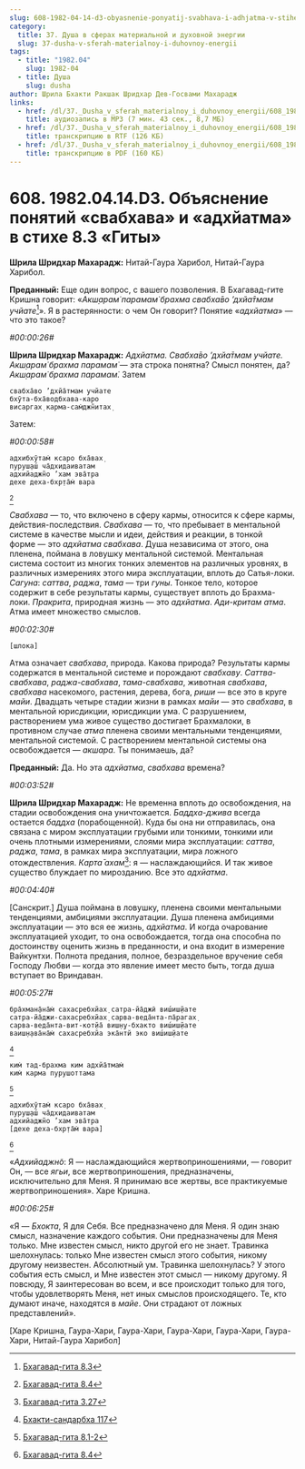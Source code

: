 ```yaml
---
slug: 608-1982-04-14-d3-obyasnenie-ponyatij-svabhava-i-adhjatma-v-stihe-8-3-gity
category:
  title: 37. Душа в сферах материальной и духовной энергии
  slug: 37-dusha-v-sferah-materialnoy-i-duhovnoy-energii
tags:
  - title: "1982.04"
    slug: 1982-04
  - title: Душа
    slug: dusha
author: Шрила Бхакти Ракшак Шридхар Дев-Госвами Махарадж
links:
  - href: /dl/37._Dusha_v_sferah_materialnoy_i_duhovnoy_energii/608_1982.04.14.D3_SridharMj_Objasnenie_ponjatij_svabhava_i_adhjatma_v_stihe_8.3_Gity.mp3
    title: аудиозапись в MP3 (7 мин. 43 сек., 8,7 МБ)
  - href: /dl/37._Dusha_v_sferah_materialnoy_i_duhovnoy_energii/608_1982.04.14.D3_SridharMj_Objasnenie_ponjatij_svabhava_i_adhjatma_v_stihe_8.3_Gity.rtf
    title: транскрипцию в RTF (126 КБ)
  - href: /dl/37._Dusha_v_sferah_materialnoy_i_duhovnoy_energii/608_1982.04.14.D3_SridharMj_Objasnenie_ponjatij_svabhava_i_adhjatma_v_stihe_8.3_Gity.pdf
    title: транскрипцию в PDF (160 КБ)
---
```


# 608. 1982.04.14.D3. Объяснение понятий «свабхава» и «адхйатма» в стихе 8.3 «Гиты»

**Шрила Шридхар Махарадж:** Нитай-Гаура Харибол, Нитай-Гаура Харибол.

**Преданный:** Еще один вопрос, с вашего позволения. В Бхагавад-гите Кришна говорит: «*Акш̣арам̇ парамам̇ брахма свабха̄во ’дхйа̄тмам учйате*[^_ftn1]». Я в растерянности: о чем Он говорит? Понятие «*адхйатма*» — что это такое?

*#00:00:26#*

**Шрила Шридхар Махарадж:** *Адхйатма.* *Свабха̄во ’дхйа̄тмам учйате. Акш̣арам̇ брахма парамам̇* — эта строка понятна? Смысл понятен, да? *Акш̣арам̇ брахма парамам̇.* Затем

    свабха̄во ’дхйа̄тмам учйате
    бхӯта-бха̄водбхава-каро
    висаргах̣ карма-сам̇джн̃итах̣

Затем:

*#00:00:58#*

    адхибхӯтам̇ ксаро бха̄вах̣
    пуруш̣аш́ ча̄дхидаиватам
    адхийаджн̃о ’хам эва̄тра
    дехе деха-бхр̣та̄м̇ вара
[^_ftn2]

*Свабхава* — то, что включено в сферу кармы, относится к сфере кармы, действия-последствия. *Свабхава* — то, что пребывает в ментальной системе в качестве мысли и идеи, действия и реакции, в тонкой форме — это *адхйатма свабхава*. Душа независима от этого, она пленена, поймана в ловушку ментальной системой. Ментальная система состоит из многих тонких элементов на различных уровнях, в различных измерениях этого мира эксплуатации, вплоть до Сатья-локи. *Сагуна*: *саттва*, *раджа*, *тама* — три *гуны*. Тонкое тело, которое содержит в себе результаты кармы, существует вплоть до Брахма-локи. *Пракрита*, природная жизнь — это *адхйатма*. *Ади-критам атма*. Атма имеет множество смыслов.

*#00:02:30#*

    [шлока]

Атма означает *свабхава*, природа. Какова природа? Результаты кармы содержатся в ментальной системе и порождают *свабхаву*. *Саттва-свабхава*, *раджа-свабхава*, *тама-свабхава*, животная *свабхава*, *свабхава* насекомого, растения, дерева, бога, *риши* — все это в круге *майи*. Двадцать четыре стадии жизни в рамках *майи* — это *свабхава*, в ментальной юрисдикции, юрисдикции ума. С разрушением, растворением ума живое существо достигает Брахмалоки, в противном случае *атма* пленена своими ментальными тенденциями, ментальной системой. С растворением ментальной системы она освобождается — *акшара*. Ты понимаешь, да?

**Преданный:** Да. Но эта *адхйатма*, *свабхава* времена?

*#00:03:52#*

**Шрила Шридхар Махарадж:** Не временна вплоть до освобождения, на стадии освобождения она уничтожается. *Баддха-джива* всегда остается *баддха* (порабощенной). Куда бы она ни отправилась, она связана с миром эксплуатации грубыми или тонкими, тонкими или очень плотными измерениями, слоями мира эксплуатации: *саттва*, *раджа*, *тама*, в рамках мира эксплуатации, мира ложного отождествления. *Карта̄ ахам*[^_ftn3]: я — наслаждающийся. И так живое существо блуждает по мирозданию. Все это *адхйатма*.

*#00:04:40#*

[Санскрит.] Душа поймана в ловушку, пленена своими ментальными тенденциями, амбициями эксплуатации. Душа пленена амбициями эксплуатации — это вся ее жизнь, *адхйатма*. И когда очарование эксплуатацией уходит, то она освобождается, тогда она способна по достоинству оценить жизнь в преданности, и она входит в измерение Вайкунтхи. Полнота предания, полное, безраздельное вручение себя Господу Любви — когда это явление имеет место быть, тогда душа вступает во Вриндаван.

*#00:05:27#*

    бра̄хман̣а̄на̄м̇ сахасребхйах̣ сатра-йа̄джӣ виш́иш̣йате
    сатра-йа̄джи-сахасребхйах̣ сарва-веда̄нта-па̄рагах̣
    сарва-веда̄нта-вит-кот̣йа̄ виш̣н̣у-бхакто виш́иш̣йате
    ваиш̣н̣ава̄на̄м̇ сахасребхйа эка̄нтй эко виш́иш̣йате
[^_ftn4]

    ким̇ тад-брахма ким адхйа̄тмам̇
    ким̇ карма пурушоттама
[^_ftn5]

    адхибхӯтам̇ ксаро бха̄вах̣
    пуруш̣аш́ ча̄дхидаиватам
    адхийаджн̃о ’хам эва̄тра
    [дехе деха-бхр̣та̄м̇ вара]
[^_ftn6]

«*Адхийаджн̃о*: Я — наслаждающийся жертвоприношениями, — говорит Он, — все *ягьи*, все жертвоприношения, предназначены, исключительно для Меня. Я принимаю все жертвы, все практикуемые жертвоприношения». Харе Кришна.

*#00:06:25#*

«Я — *Бхокта*, Я для Себя. Все предназначено для Меня. Я один знаю смысл, назначение каждого события. Они предназначены для Меня только. Мне известен смысл, никто другой его не знает. Травинка шелохнулась: только Мне известен смысл этого события, никому другому неизвестен. Абсолютный ум. Травинка шелохнулась? У этого события есть смысл, и Мне известен этот смысл — никому другому. Я повсюду, Я заинтересован во всем, и все происходит только для того, чтобы удовлетворять Меня, нет иных смыслов происходящего. Те, кто думают иначе, находятся в *майе*. Они страдают от ложных представлений».

[Харе Кришна, Гаура-Хари, Гаура-Хари, Гаура-Хари, Гаура-Хари, Гаура-Хари, Нитай-Гаура Харибол]



[^_ftn1]: [Бхагавад-гита 8.3](../notes/bhagavad-gita/bhagavad-gita-8-3.md)

[^_ftn2]: [Бхагавад-гита 8.4](../notes/bhagavad-gita/bhagavad-gita-8-4.md)

[^_ftn3]: [Бхагавад-гита 3.27](../notes/bhagavad-gita/bhagavad-gita-3-27.md)

[^_ftn4]: [Бхакти-сандарбха 117](../notes/bhakti-sandarbha/bhakti-sandarbha-117.md)

[^_ftn5]: [Бхагавад-гита 8.1-2](../notes/bhagavad-gita/bhagavad-gita-8-1-2.md)

[^_ftn6]: [Бхагавад-гита 8.4](../notes/bhagavad-gita/bhagavad-gita-8-4.md)
